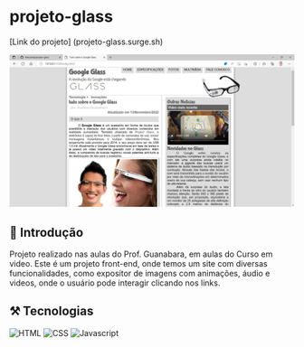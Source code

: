 # projeto-glass

[Link do projeto] (projeto-glass.surge.sh)

![imagemFinalizado](./_imagens/Tudo%20sobre%20o%20Google%20Glass%20e%20mais.png)

## 📖 Introdução
Projeto realizado nas aulas do Prof. Guanabara, em aulas do Curso em video.
Este é um projeto front-end, onde temos um site com diversas funcionalidades, como expositor de imagens com animações, áudio e videos, onde o usuário pode interagir clicando nos links.

## ⚒️ Tecnologias 

![HTML](https://img.shields.io/badge/HTML5-E34F26?style=for-the-badge&logo=html5&logoColor=white)
![CSS](https://img.shields.io/badge/CSS3-1572B6?style=for-the-badge&logo=css3&logoColor=white)
![Javascript](https://img.shields.io/badge/JavaScript-323330?style=for-the-badge&logo=javascript&logoColor=F7DF1E)